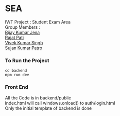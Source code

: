 # SEA 
IWT Project : Student Exam Area <br>
Group Members : <br>
<a href="https://www.github.com/bijayjena/"> Bijay Kumar Jena </a> <br>
<a href="https://www.github.com/rajaaaaat/">Rajat Pati</a> <br>
<a href="https://www.github.com/ranger633/">Vivek Kumar Singh</a> <br>
<a href="https://www.github.com/sujanpatro/">Sujan Kumar Patro</a>
<br>
### To Run the Project
<pre><code>cd backend
npm run dev
</pre></code>

### Front End
All the Code is in backend/public <br>
index.html will call windows.onload() to auth/login.html <br>
Only the initial template of backend is done <br>
